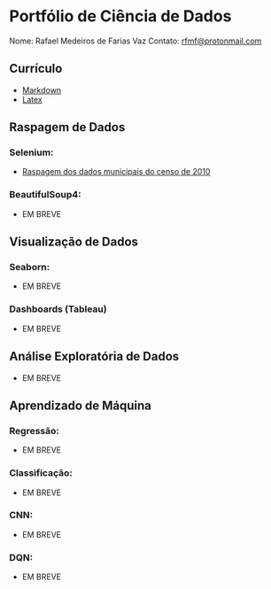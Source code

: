 # Portfólio de Ciência de Dados

Nome: Rafael Medeiros de Farias Vaz
Contato: rfmf@protonmail.com

## Currículo

- [Markdown](https://github.com/rfmf/ds_portfolio/blob/master/Curriculum/curriculum.md)
- [Latex](https://github.com/rfmf/ds_portfolio/blob/master/Curriculum/curriculum.tex)

## Raspagem de Dados

### Selenium:

- [Raspagem dos dados municipais do censo de 2010](https://github.com/rfmf/ds_portfolio/blob/master/Web%20Scraping/Dados%20Municipais%20do%20Ultimo%20Censo%20-%20IBGE/ibge-scrapper.ipynb)

### BeautifulSoup4:

- EM BREVE

## Visualização de Dados

### Seaborn:

- EM BREVE

### Dashboards (Tableau)

- EM BREVE

## Análise Exploratória de Dados

- EM BREVE

## Aprendizado de Máquina

### Regressão:

- EM BREVE

### Classificação:

- EM BREVE

### CNN:

- EM BREVE

### DQN:

- EM BREVE
